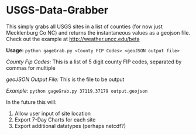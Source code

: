 # USGS-Data-Grabber
This simply grabs all USGS sites in a list of counties (for now just Mecklenburg Co NC) and returns the instantaneous values as a geojson file. Check out the example at http://weather.uncc.edu/beta

**Usage:** `python gageGrab.py <County FIP Codes> <geoJSON output file>`

*County Fip Codes:* This is a list of 5 digit county FIP codes, separated by commas for multiple

*geoJSON Output File:* This is the file to be output

*Example:* `python gageGrab.py 37119,37179 output.geojson`


In the future this will:

1. Allow user input of site location
2. Export 7-Day Charts for each site
3. Export additional datatypes (perhaps netcdf?)
